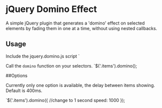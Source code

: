 # jQuery Domino Effect

A simple jQuery plugin that generates a 'domino' effect on selected elements by fading them in one at a time, without using nested callbacks.

## Usage

Include the jquery.domino.js script
`<script src="jquery.domino.js"></script>

Call the `domino` function on your selectors.
`$('.items').domino();

##Options

Currently only one option is available, the delay between items showing. Default is 400ms.

`$('.items').domino({
	//change to 1 second
	speed: 1000
});